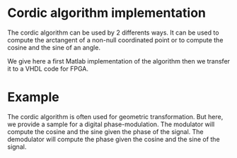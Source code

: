# Cordic algorithm implementation

The cordic algorithm can be used by 2 differents ways. It can be used to compute the arctangent of a non-null coordinated point or to compute the cosine and the sine of an angle.

We give here a first Matlab implementation of the algorithm then we transfer it to a VHDL code for FPGA.

# Example

The cordic algorithm is often used for geometric transformation. But here, we provide a sample for a digital phase-modulation.
The modulator will compute the cosine and the sine given the phase of the signal.
The demodulator will compute the phase given the cosine and the sine of the signal.
